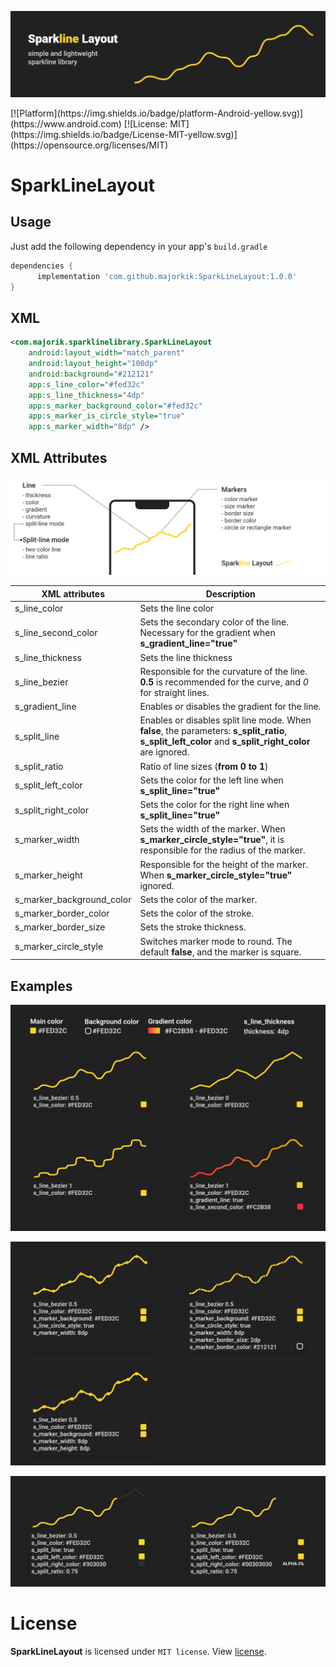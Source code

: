 <p align="center">
    <img src="screenshots/Main image.png">
</p>
[![Platform](https://img.shields.io/badge/platform-Android-yellow.svg)](https://www.android.com)
[![License: MIT](https://img.shields.io/badge/License-MIT-yellow.svg)](https://opensource.org/licenses/MIT)

# SparkLineLayout

## Usage
Just add the following dependency in your app's `build.gradle`
```groovy
dependencies {
      implementation 'com.github.majorkik:SparkLineLayout:1.0.0'
}
```
## XML

```xml
<com.majorik.sparklinelibrary.SparkLineLayout
    android:layout_width="match_parent"
    android:layout_height="100dp"
    android:background="#212121"
    app:s_line_color="#fed32c"
    app:s_line_thickness="4dp"
    app:s_marker_background_color="#fed32c"
    app:s_marker_is_circle_style="true"
    app:s_marker_width="8dp" />
```

## XML Attributes
<p align="center">
    <img src="screenshots/Attributes.png"><br>
</p>



XML attributes | Description
--------|----------
s_line_color | Sets the line color
s_line_second_color | Sets the secondary color of the line. Necessary for the gradient when **s_gradient_line="true"**
s_line_thickness | Sets the line thickness
s_line_bezier | Responsible for the curvature of the line. **0.5** is recommended for the curve, and *0* for straight lines.
s_gradient_line | Enables or disables the gradient for the line.
s_split_line | Enables or disables split line mode. When **false**, the parameters: **s_split_ratio**, **s_split_left_color** and **s_split_right_color** are ignored.
s_split_ratio | Ratio of line sizes (**from 0 to 1**)
s_split_left_color | Sets the color for the left line when **s_split_line="true"**
s_split_right_color |Sets the color for the right line when **s_split_line="true"**
s_marker_width | Sets the width of the marker. When **s_marker_circle_style="true"**, it is responsible for the radius of the marker.
s_marker_height | Responsible for the height of the marker. When **s_marker_circle_style="true"** ignored.
s_marker_background_color | Sets the color of the marker.
s_marker_border_color | Sets the color of the stroke.
s_marker_border_size | Sets the stroke thickness.
s_marker_circle_style | Switches marker mode to round. The default **false**, and the marker is square.

## Examples 
<p align="center">
    <img src="screenshots/Examples 1 Curvature.png"><br>
</p>

<p align="center">
    <img src="screenshots/Examples 2 Markers.png"><br>
</p>

<p align="center">
    <img src="screenshots/Examples 3 Split-lines.png">
</p>

# License

<b>SparkLineLayout</b> is licensed under `MIT license`. View [license](LICENSE.md).